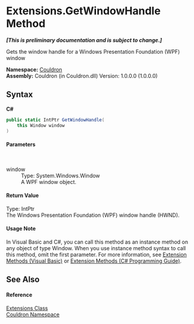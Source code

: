 # Extensions.GetWindowHandle Method 
 _**\[This is preliminary documentation and is subject to change.\]**_

Gets the window handle for a Windows Presentation Foundation (WPF) window

**Namespace:**&nbsp;<a href="N_Couldron">Couldron</a><br />**Assembly:**&nbsp;Couldron (in Couldron.dll) Version: 1.0.0.0 (1.0.0.0)

## Syntax

**C#**<br />
``` C#
public static IntPtr GetWindowHandle(
	this Window window
)
```


#### Parameters
&nbsp;<dl><dt>window</dt><dd>Type: System.Windows.Window<br />A WPF window object.</dd></dl>

#### Return Value
Type: IntPtr<br />The Windows Presentation Foundation (WPF) window handle (HWND).

#### Usage Note
In Visual Basic and C#, you can call this method as an instance method on any object of type Window. When you use instance method syntax to call this method, omit the first parameter. For more information, see <a href="http://msdn.microsoft.com/en-us/library/bb384936.aspx">Extension Methods (Visual Basic)</a> or <a href="http://msdn.microsoft.com/en-us/library/bb383977.aspx">Extension Methods (C# Programming Guide)</a>.

## See Also


#### Reference
<a href="T_Couldron_Extensions">Extensions Class</a><br /><a href="N_Couldron">Couldron Namespace</a><br />